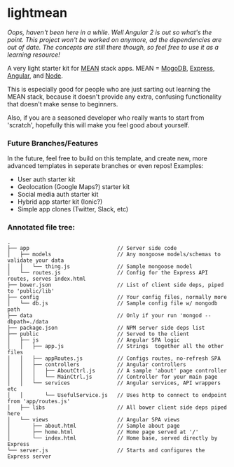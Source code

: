 # lightmean

*Oops, haven't been here in a while. Well Angular 2 is out so what's the point. This project won't be worked on anymore, ad the dependencies are out of date. The concepts are still there though, so feel free to use it as a learning resource!*

A very light starter kit for [MEAN](http://meanjs.org) stack apps.
MEAN = [MogoDB](http://mongodb.org/), [Express](http://expressjs.com/), [Angular](http://angularjs.org/), and [Node](http://nodejs.org/).

This is especially good for people who are just sarting out learning the MEAN stack, because it doesn't provide any extra, confusing functionality that doesn't make sense to beginners.

Also, if you are a seasoned developer who really wants to start from 'scratch', hopefully this will make you feel good about yourself.

### Future Branches/Features
In the future, feel free to build on this template, and create new, more advanced templates in seperate branches or even repos!
Examples: 
- User auth starter kit
- Geolocation (Google Maps?) starter kit
- Social media auth starter kit
- Hybrid app starter kit (Ionic?)
- Simple app clones (Twitter, Slack, etc)

### Annotated file tree:
```
.
├── app                            // Server side code
│   ├── models                     // Any mongoose models/schemas to validate your data
│   │   └── thing.js               // Sample mongoose model
│   └── routes.js                  // Config for the Express API routes, serves index.html
├── bower.json                     // List of client side deps, piped to 'public/lib'
├── config                         // Your config files, normally more 
│   └── db.js                      // Sample config file w/ mongodb path
├── data                           // Only if your run 'mongod --dbpath=./data
├── package.json                   // NPM server side deps list
├── public                         // Served to the client 
│   ├── js                         // Angular SPA logic   
│   │   ├── app.js                 // Strings  together all the other files
│   │   ├── appRoutes.js           // Configs routes, no-refresh SPA
│   │   ├── controllers            // Angular controllers  
│   │   │   ├── AboutCtrl.js       // A sample 'about' page controller
│   │   │   └── MainCtrl.js        // Controller for your main page
│   │   └── services               // Angular services, API wrappers etc
│   │       └── UsefulService.js   // Uses http to connect to endpoint from 'app/routes.js'
│   ├── libs                       // All bower client side deps piped here
│   └── views                      // Angular SPA views
│       ├── about.html             // Sample about page
│       ├── home.html              // Home page served at '/'
│       └── index.html             // Home base, served directly by Express
└── server.js                      // Starts and configures the Express server
```
